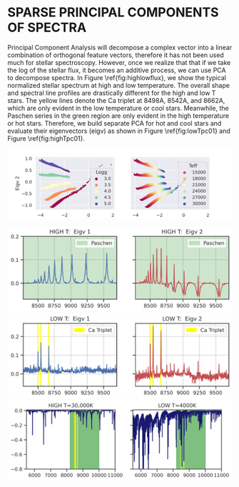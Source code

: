 # SPARSE PRINCIPAL COMPONENTS OF SPECTRA

Principal Component Analysis will decompose a complex vector into a linear combination of orthogonal feature vectors, therefore it has not been used much for stellar spectroscopy. However, once we realize that that if we take the log of the stellar flux, it becomes an additive process, we can use PCA to decompose spectra. In Figure \ref{fig:highlowflux}, we show the typical normalized stellar spectrum at high and low temperature. The overall shape and spectral line profiles are drastically different for the high and low T stars. The yellow lines denote the Ca triplet at 8498A, 8542A, and 8662A, which are only evident in the low temperature or cool stars. Meanwhile, the Paschen series in the green region are only evident in the high temperature or hot stars. Therefore, we build separate PCA for hot and cool stars and evaluate their eigenvectors (eigv) as shown in Figure \ref{fig:lowTpc01} and Figure \ref{fig:highTpc01}. 


![alt text](https://github.com/ViskaWei/LV/blob/master/nb/img/LgTep01.png?raw=true)

![alt text](https://github.com/ViskaWei/LV/blob/master/nb/img/HighTPC01.png?raw=true)
![alt text](https://github.com/ViskaWei/LV/blob/master/nb/img/LOWTPC01.png?raw=true)
![alt text](https://github.com/ViskaWei/LV/blob/master/nb/img/highlowFlux.png?raw=true)

